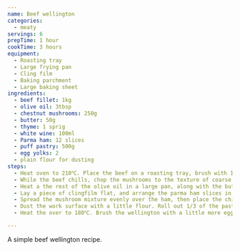 ```yaml
---
name: Beef wellington
categories:
  - meaty
servings: 6
prepTime: 1 hour
cookTime: 3 hours
equipment:
  - Roasting tray
  - Large frying pan
  - Cling film
  - Baking parchment
  - Large baking sheet
ingredients:
  - beef fillet: 1kg
  - olive oil: 3tbsp
  - chestnut mushrooms: 250g
  - butter: 50g
  - thyme: 1 sprig
  - white wine: 100ml
  - Parma ham: 12 slices
  - puff pastry: 500g
  - egg yolks: 2
  - plain flour for dusting
steps:
  - Heat oven to 210℃. Place the beef on a roasting tray, brush with 1 tbsp of olive oil, season with salt and pepper, then roast in the oven for 15-20 minutes, for medium-rare. Cook a little bit longer if you prefer it more well-done. After it's cooked, remove from the oven and chill in the fridge for about 20 minutes.
  - While the beef chills, chop the mushrooms to the texture of coarse breadcrumbs. You can use a food processor, but be careful not to overdo it and turn the mushrooms into a paste.
  - Heat a the rest of the olive oil in a large pan, along with the butter. Add the thyme and the mushrooms, and cook over a medium heat for about 10 minutes until they soften. Add the wine, and cook for another 10 minutes until the mixture has cooked down. It should have a reasonably firm texture, and roughly hold its shape when stirred. Remove from the heat, discard the thyme, and leave to one side to cool.
  - Lay a piece of clingfilm flat, and arrange the parma ham slices in two rows—slightly overlapping—so that they will completely encase the beef fillet when rolled around.
  - Spread the mushroom mixture evenly over the ham, then place the chilled beef fillet on top. Use the cling film to wrap the parma ham and mushrooms around the fillet, starting from one end, to create a sausage shape. Twist the ends of the cling film closed, then place the fillet back in the fridge to chill for another 30 minutes.
  - Dust the work surface with a little flour. Roll out 1/3 of the pastry to a rectangle around 20cm x 30cm, and place on a baking sheet lined with baking parchment. Roll the rest of the pastry out to a rectangle around 30 x 40cm and set aside. Remove the beef fillet from the cling film and gently place on top of the smaller sheet of pastry. Use the beaten eggs to brush the edges of the pastry, then gently place the larger portion of pastry on top of the fillet. Trim the edges so there's a rim of about 4cm, then press together using the handle of a spoon. Glaze all over with the beaten egg, then carefully score the pastry on top, diagonally, taking care not to slice through. Chill for at least an hour.
  - Heat the over to 180℃. Brush the wellington with a little more egg yolk, then cook until ready – usually about 20-25 minutes for a medium-rare, or 30 minutes for more well-done. Remove from the oven, then stand for 10 minutes before slicing and serving.

---
```


A simple beef wellington recipe.
